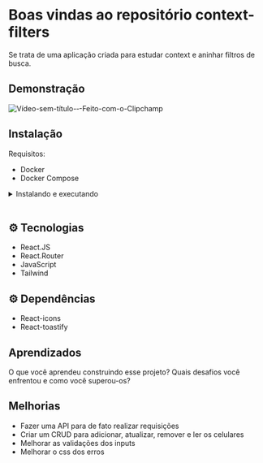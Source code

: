 
# Boas vindas ao repositório context-filters

Se trata de uma aplicação criada para estudar context e aninhar filtros de busca.




## Demonstração

![Vídeo-sem-título-‐-Feito-com-o-Clipchamp](https://user-images.githubusercontent.com/102391652/228384193-e716f9a8-6dee-4967-b0b9-b23626a1777d.gif)


## Instalação

Requisitos:
 - Docker
 - Docker Compose 

<details>
    <summary>Instalando e executando</summary>
    <br />

### 1 - Clone o repositório:

```
git clone git@github.com:Paludio/context-filters.git
```

### 2 - Apos ter o repositório clonado em sua maquina, execute este comando para acessar a pasta do projeto:

```sh
cd context-filters
```

### 3 - Dentro da pasta do projeto, execute o comando abaixo para instalar as dependências do projeto:

```sh
docker-compose up -d
```

### 4 - Acesse a aplicação:

Abrindo na porta padrão que o React usa: <http://localhost:3000/> em seu navegador.

  </details>
<br />
    
## ⚙️ Tecnologias

- React.JS
- React.Router
- JavaScript
- Tailwind

## ⚙️ Dependências

- React-icons
- React-toastify
## Aprendizados

O que você aprendeu construindo esse projeto? Quais desafios você enfrentou e como você superou-os?


## Melhorias

- Fazer uma API para de fato realizar requisições
- Criar um CRUD para adicionar, atualizar, remover e ler os celulares
- Melhorar as validações dos inputs
- Melhorar o css dos erros


